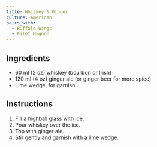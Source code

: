 ```yaml
---
title: Whiskey & Ginger
culture: American
pairs_with:
  - Buffalo Wings
  - Filet Mignon
---
```


## Ingredients
- 60 ml (2 oz) whiskey (bourbon or Irish)
- 120 ml (4 oz) ginger ale (or ginger beer for more spice)
- Lime wedge, for garnish

## Instructions
1. Fill a highball glass with ice.
2. Pour whiskey over the ice.
3. Top with ginger ale.
4. Stir gently and garnish with a lime wedge.
